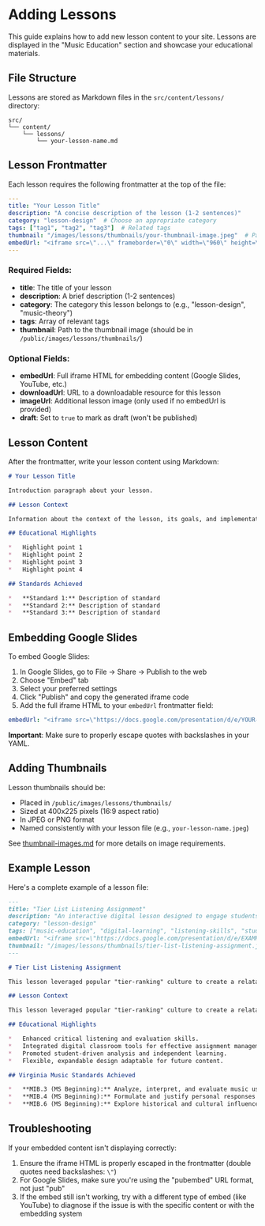 # Adding Lessons

This guide explains how to add new lesson content to your site. Lessons are displayed in the "Music Education" section and showcase your educational materials.

## File Structure

Lessons are stored as Markdown files in the `src/content/lessons/` directory:

```
src/
└── content/
    └── lessons/
        └── your-lesson-name.md
```

## Lesson Frontmatter

Each lesson requires the following frontmatter at the top of the file:

```yaml
---
title: "Your Lesson Title"
description: "A concise description of the lesson (1-2 sentences)"
category: "lesson-design"  # Choose an appropriate category
tags: ["tag1", "tag2", "tag3"]  # Related tags
thumbnail: "/images/lessons/thumbnails/your-thumbnail-image.jpeg"  # Path to thumbnail image
embedUrl: "<iframe src=\"...\" frameborder=\"0\" width=\"960\" height=\"569\" allowfullscreen=\"true\"></iframe>"  # Optional embed
---
```

### Required Fields:

- **title**: The title of your lesson
- **description**: A brief description (1-2 sentences)
- **category**: The category this lesson belongs to (e.g., "lesson-design", "music-theory")
- **tags**: Array of relevant tags
- **thumbnail**: Path to the thumbnail image (should be in `/public/images/lessons/thumbnails/`)

### Optional Fields:

- **embedUrl**: Full iframe HTML for embedding content (Google Slides, YouTube, etc.)
- **downloadUrl**: URL to a downloadable resource for this lesson
- **imageUrl**: Additional lesson image (only used if no embedUrl is provided)
- **draft**: Set to `true` to mark as draft (won't be published)

## Lesson Content

After the frontmatter, write your lesson content using Markdown:

```markdown
# Your Lesson Title

Introduction paragraph about your lesson.

## Lesson Context

Information about the context of the lesson, its goals, and implementation.

## Educational Highlights

*   Highlight point 1
*   Highlight point 2
*   Highlight point 3
*   Highlight point 4

## Standards Achieved

*   **Standard 1:** Description of standard
*   **Standard 2:** Description of standard
*   **Standard 3:** Description of standard
```

## Embedding Google Slides

To embed Google Slides:

1. In Google Slides, go to File → Share → Publish to the web
2. Choose "Embed" tab
3. Select your preferred settings
4. Click "Publish" and copy the generated iframe code
5. Add the full iframe HTML to your `embedUrl` frontmatter field:

```yaml
embedUrl: "<iframe src=\"https://docs.google.com/presentation/d/e/YOUR-EMBED-ID/pubembed?start=false&loop=false&delayms=3000\" frameborder=\"0\" width=\"960\" height=\"569\" allowfullscreen=\"true\" mozallowfullscreen=\"true\" webkitallowfullscreen=\"true\"></iframe>"
```

**Important**: Make sure to properly escape quotes with backslashes in your YAML.

## Adding Thumbnails

Lesson thumbnails should be:
- Placed in `/public/images/lessons/thumbnails/`
- Sized at 400x225 pixels (16:9 aspect ratio)
- In JPEG or PNG format
- Named consistently with your lesson file (e.g., `your-lesson-name.jpeg`)

See [thumbnail-images.md](thumbnail-images.md) for more details on image requirements.

## Example Lesson

Here's a complete example of a lesson file:

```markdown
---
title: "Tier List Listening Assignment"
description: "An interactive digital lesson designed to engage students through tier-ranking influential musical works. Students used Google Slides integrated with Schoology, promoting independent critical listening, analysis, and personal engagement with significant pieces of music history."
category: "lesson-design"
tags: ["music-education", "digital-learning", "listening-skills", "student-engagement", "Google-Slides"]
embedUrl: "<iframe src=\"https://docs.google.com/presentation/d/e/EXAMPLE-ID/pubembed?start=false&loop=false&delayms=3000\" frameborder=\"0\" width=\"960\" height=\"569\" allowfullscreen=\"true\" mozallowfullscreen=\"true\" webkitallowfullscreen=\"true\"></iframe>"
thumbnail: "/images/lessons/thumbnails/tier-list-listening-assignment.jpeg"
---

# Tier List Listening Assignment

This lesson leveraged popular "tier-ranking" culture to create a relatable and engaging listening experience. Each slide featured musical excerpts and contextual information about composers and compositions, while embedded questions prompted deeper critical thought. Assignments were easily managed and monitored through integration with Schoology, enabling seamless distribution and student accountability.

## Lesson Context

This lesson leveraged popular "tier-ranking" culture to create a relatable and engaging listening experience. Each slide featured musical excerpts and contextual information about composers and compositions, while embedded questions prompted deeper critical thought. Assignments were easily managed and monitored through integration with Schoology, enabling seamless distribution and student accountability.

## Educational Highlights

*   Enhanced critical listening and evaluation skills.
*   Integrated digital classroom tools for effective assignment management.
*   Promoted student-driven analysis and independent learning.
*   Flexible, expandable design adaptable for future content.

## Virginia Music Standards Achieved

*   **MIB.3 (MS Beginning):** Analyze, interpret, and evaluate music using inquiry skills and music terminology.
*   **MIB.4 (MS Beginning):** Formulate and justify personal responses to music, identifying emotional and intellectual responses.
*   **MIB.6 (MS Beginning):** Explore historical and cultural influences of music literature through listening.
```

## Troubleshooting

If your embedded content isn't displaying correctly:

1. Ensure the iframe HTML is properly escaped in the frontmatter (double quotes need backslashes: `\"`)
2. For Google Slides, make sure you're using the "pubembed" URL format, not just "pub"
3. If the embed still isn't working, try with a different type of embed (like YouTube) to diagnose if the issue is with the specific content or with the embedding system 